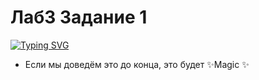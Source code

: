 # Лаб3 Задание 1

[![Typing SVG](https://readme-typing-svg.herokuapp.com?color=%2336BCF7&lines=Developed+by+dimaserr5+AND+Mooys)](https://git.io/typing-svg)

- Если мы доведём это до конца, это будет ✨Magic ✨
